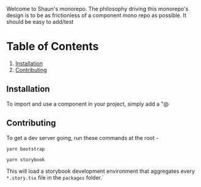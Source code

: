 Welcome to Shaun's monorepo.  The philosophy driving this monorepo's design is to be as frictionless of a component mono repo as possible.  It should be easy to add/test

# Table of Contents

1. [Installation](#installation)
2. [Contributing](#contributing)
## Installation
To import and use a component in your project, simply add a "@
## Contributing

To  get a dev server going, run these commands at the root -

`yarn bootstrap`

`yarn storybook`

This will load a storybook development environment that aggregates every `*.story.tsx` file in the `packages` folder.´